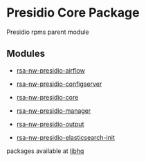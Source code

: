 # Presidio Core Package
Presidio rpms parent module

## Modules

* [rsa-nw-presidio-airflow](/rsa-nw-presidio-airflow/README.md)
    
* [rsa-nw-presidio-configserver](/rsa-nw-presidio-configserver/README.md)

* [rsa-nw-presidio-core](/rsa-nw-presidio-core/README.md)

* [rsa-nw-presidio-manager](/rsa-nw-presidio-manager/README.md)
   
* [rsa-nw-presidio-output](/rsa-nw-presidio-output/README.md)

* [rsa-nw-presidio-elasticsearch-init](/rsa-nw-presidio-elasticsearch-init/README.md)

packages available at [libhq](http://libhq-ro.rsa.lab.emc.com/SA/YUM/centos7/RSA/)
